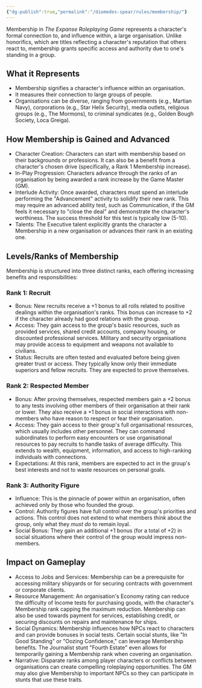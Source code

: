 ```yaml
---
{"dg-publish":true,"permalink":"/diomedes-spear/rules/membership/"}
---
```


Membership in _The Expanse Roleplaying Game_ represents a character's formal connection to, and influence within, a large organisation. Unlike honorifics, which are titles reflecting a character's reputation that others react to, membership grants specific access and authority due to one's standing in a group.

## What it Represents
- Membership signifies a character's influence within an organisation.
- It measures their connection to large groups of people.
- Organisations can be diverse, ranging from governments (e.g., Martian Navy), corporations (e.g., Star Helix Security), media outlets, religious groups (e.g., The Mormons), to criminal syndicates (e.g., Golden Bough Society, Loca Greiga).

## How Membership is Gained and Advanced
- Character Creation: Characters can start with membership based on their backgrounds or professions. It can also be a benefit from a character's chosen drive (specifically, a Rank 1 Membership increase).
- In-Play Progression: Characters advance through the ranks of an organisation by being awarded a rank increase by the Game Master (GM).
- Interlude Activity: Once awarded, characters must spend an interlude performing the "Advancement" activity to solidify their new rank. This may require an advanced ability test, such as Communication, if the GM feels it necessary to "close the deal" and demonstrate the character's worthiness. The success threshold for this test is typically low (5-10).
- Talents: The Executive talent explicitly grants the character a Membership in a new organisation or advances their rank in an existing one.

## Levels/Ranks of Membership 
Membership is structured into three distinct ranks, each offering increasing benefits and responsibilities:

### Rank 1: Recruit
- Bonus: New recruits receive a +1 bonus to all rolls related to positive dealings within the organisation's ranks. This bonus can increase to +2 if the character already had good relations with the group.
- Access: They gain access to the group's basic resources, such as provided services, shared credit accounts, company housing, or discounted professional services. Military and security organisations may provide access to equipment and weapons not available to civilians.
- Status: Recruits are often tested and evaluated before being given greater trust or access. They typically know only their immediate superiors and fellow recruits. They are expected to prove themselves.

### Rank 2: Respected Member
- Bonus: After proving themselves, respected members gain a +2 bonus to any tests involving other members of their organisation at their rank or lower. They also receive a +1 bonus in social interactions with non-members who have reason to respect or fear their organisation.
- Access: They gain access to their group's full organisational resources, which usually includes other personnel. They can command subordinates to perform easy encounters or use organisational resources to pay recruits to handle tasks of average difficulty. This extends to wealth, equipment, information, and access to high-ranking individuals with connections.
- Expectations: At this rank, members are expected to act in the group's best interests and not to waste resources on personal goals.

### Rank 3: Authority Figure
- Influence: This is the pinnacle of power within an organisation, often achieved only by those who founded the group.
- Control: Authority figures have full control over the group's priorities and actions. This control does not extend to what members _think_ about the group, only what they _must do_ to remain loyal.
- Social Bonus: They gain an additional +1 bonus (for a total of +2) in social situations where their control of the group would impress non-members.

## Impact on Gameplay
- Access to Jobs and Services: Membership can be a prerequisite for accessing military shipyards or for securing contracts with government or corporate clients.
- Resource Management: An organisation's Economy rating can reduce the difficulty of Income tests for purchasing goods, with the character's Membership rank capping the maximum reduction. Membership can also be used towards payment for services, establishing credit, or securing discounts on repairs and maintenance for ships.
- Social Dynamics: Membership influences how NPCs react to characters and can provide bonuses in social tests. Certain social stunts, like "In Good Standing" or "Oozing Confidence," can leverage Membership benefits. The Journalist stunt "Fourth Estate" even allows for temporarily gaining a Membership rank when covering an organisation.
- Narrative: Disparate ranks among player characters or conflicts between organisations can create compelling roleplaying opportunities. The GM may also give Membership to important NPCs so they can participate in stunts that use these traits.